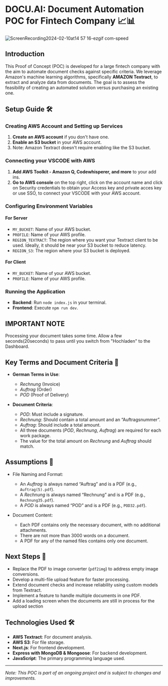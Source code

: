 # DOCU.AI: Document Automation POC for Fintech Company 📈📊

![ScreenRecording2024-02-10at14 57 16-ezgif com-speed](https://github.com/tomnotthomas/docu.ai/assets/126760913/7407cb07-e87a-47c1-ae65-fc863cea1fa0)


## Introduction

This Proof of Concept (POC) is developed for a large fintech company with the aim to automate document checks against specific criteria. We leverage Amazon's machine learning algorithms, specifically **AMAZON Textract**, to extract and analyze data from documents. The goal is to assess the feasibility of creating an automated solution versus purchasing an existing one.



## Setup Guide 🛠️

### Creating AWS Account and Setting up Services

1. **Create an AWS account** if you don't have one.
2. **Enable an S3 bucket** in your AWS account.
3. Note: Amazon Textract doesn't require enabling like the S3 bucket.

### Connecting your VSCODE with AWS
1. **Add AWS Toolkit - Amazon Q, Codewhisperer, and more** to your add ins.
2. **Go to AWS console** on the top right, click on the account name and click on Security credentials to obtain your Access key and private acces key
or use SSO, to connect your VSCODE with your AWS account.

### Configuring Environment Variables

#### For Server

- `MY_BUCKET`: Name of your AWS bucket.
- `PROFILE`: Name of your AWS profile.
- `REGION_TEXTRACT`: The region where you want your Textract client to be used. Ideally, it should be near your S3 bucket to reduce latency.
- `REGION_S3`: The region where your S3 bucket is deployed.

#### For Client

- `MY_BUCKET`: Name of your AWS bucket.
- `PROFILE`: Name of your AWS profile.

### Running the Application

- **Backend**: Run `node index.js` in your terminal.
- **Frontend**: Execute `npm run dev`.

## IMPORTANT NOTE
Processing your document takes some time. Allow a few seconds(20seconds) to pass until you switch from
"Hochladen" to the Dashboard.

  ## Key Terms and Document Criteria 📑

- **German Terms in Use**:
  - *Rechnung* (Invoice)
  - *Auftrag* (Order)
  - *POD* (Proof of Delivery)

- **Document Criteria**:
  - *POD*: Must include a signature.
  - *Rechnung*: Should contain a total amount and an “Auftragsnummer”.
  - *Auftrag*: Should include a total amount.
  - All three documents (*POD*, *Rechnung*, *Auftrag*) are required for each work package.
  - The value for the total amount on *Rechnung* and *Auftrag* should match.

## Assumptions 🧐

- File Naming and Format:
  - An *Auftrag* is always named “Auftrag” and is a PDF (e.g., `Auftrag(5).pdf`).
  - A *Rechnung* is always named “Rechnung” and is a PDF (e.g., `Rechnung35.pdf`).
  - A *POD* is always named “POD” and is a PDF (e.g., `POD32.pdf`).

- Document Content:
  - Each PDF contains only the necessary document, with no additional attachments.
  - There are not more than 3000 words on a document.
  - A PDF for any of the named files contains only one document.

## Next Steps 🚀

- Replace the PDF to image converter (`pdf2img`) to address empty image conversions.
- Develop a multi-file upload feature for faster processing.
- Extend document checks and increase reliability using custom models from Textract.
- Implement a feature to handle multiple documents in one PDF.
- Add a loading screen when the documents are still in process for the upload section

## Technologies Used 🛠️

- **AWS Textract**: For document analysis.
- **AWS S3**: For file storage.
- **Next.js**: For frontend development.
- **Express with MongoDB & Mongoose**: For backend development.
- **JavaScript**: The primary programming language used.

---

*Note: This POC is part of an ongoing project and is subject to changes and improvements.*


